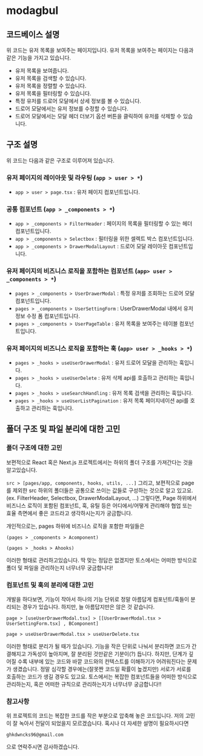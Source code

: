 # modagbul

## 코드베이스 설명

위 코드는 유저 목록을 보여주는 페이지입니다. 유저 목록을 보여주는 페이지는 다음과 같은 기능을 가지고 있습니다.

- 유저 목록을 보여줍니다.
- 유저 목록을 검색할 수 있습니다.
- 유저 목록을 정렬할 수 있습니다.
- 유저 목록을 필터링할 수 있습니다.
- 특정 유저를 드로어 모달에서 상세 정보를 볼 수 있습니다.
- 드로어 모달에서는 유저 정보를 수정할 수 있습니다.
- 드로어 모달에서는 모달 헤더 더보기 옵션 버튼을 클릭하여 유저를 삭제할 수 있습니다.

## 구조 설명

위 코드는 다음과 같은 구조로 이루어져 있습니다.

### 유저 페이지의 레이아웃 및 라우팅 (`app > user > *`)

- `app > user > page.tsx` : 유저 페이지 컴포넌트입니다.

### 공통 컴포넌트 (`app > _components > *`)

- `app > _components > FilterHeader` : 페이지의 목록을 필터링할 수 있는 헤더 컴포넌트입니다.
- `app > _components > Selectbox` : 필터링을 위한 셀렉트 박스 컴포넌트입니다.
- `app > _components > DrawerModalLayout` : 드로어 모달 레이아웃 컴포넌트입니다.

### 유저 페이지의 비즈니스 로직을 포함하는 컴포넌트 (`app> user > _components > *`)

- `pages > _components > UserDrawerModal` : 특정 유저를 조회하는 드로어 모달 컴포넌트입니다.
- `pages > _components > UserSettingForm` : UserDrawerModal 내에서 유저 정보 수정 폼 컴포넌트입니다.
- `pages > _components > UserPageTable` : 유저 목록을 보여주는 테이블 컴포넌트입니다.

### 유저 페이지의 비즈니스 로직을 포함하는 훅 (`app> user > _hooks > *`)

- `pages > _hooks > useUserDrawerModal` : 유저 드로어 모달을 관리하는 훅입니다.
- `pages > _hooks > useUserDelete` : 유저 삭제 api를 호출하고 관리하는 훅입니다.
- `pages > _hooks > useSearchHandling` : 유저 목록 검색을 관리하는 훅입니다.
- `pages > _hooks > useUserListPagination` : 유저 목록 페이지네이션 api를 호출하고 관리하는 훅입니다.

## 폴더 구조 및 파일 분리에 대한 고민

### 폴더 구조에 대한 고민

보편적으로 React 혹은 Next.js 프로젝트에서는 하위의 폴더 구조를 가져간다는 것을 알고있습니다.

`src > [pages/app, components, hooks, utils, ...]`
그리고, 보편적으로 page를 제외한 src 하위의 폴더들은 공통으로 쓰이는 값들로 구성하는 것으로 알고 있고요. (ex. FilterHeader, Selectbox, DrawerModalLayout, ...)
그렇다면, Page 하위에서 비즈니스 로직이 포함된 컴포넌트, 훅, 유틸 등은 어디에서/어떻게 관리해야 협업 또는 효율 측면에서 좋은 코드라고 생각하시는지가 궁금합니다.

개인적으로는, pages 하위에 비즈니스 로직을 포함한 파일들은

`(pages > _components > Acomponent)`

`(pages > _hooks > Ahooks)`

이러한 형태로 관리하고있습니다. 딱 맞는 정답은 없겠지만 토스에서는 어떠한 방식으로 폴더 및 파일을 관리하는지 너무너무 궁금합니다!

### 컴포넌트 및 훅의 분리에 대한 고민

개발을 하다보면, 기능이 작아서 하나의 기능 단위로 정말 아름답게 컴포넌트/훅들이 분리되는 경우가 있습니다. 하지만, 늘 아름답지만은 않은 것 같습니다.

`page > [useUserDrawerModal.tsx] > [[UserDrawerModal.tsx > UserSettingForm.tsx] , BComponent]`

`page > useUserDrawerModal.tsx > useUserDelete.tsx`

이러한 형태로 분리가 될 때가 있습니다. 기능을 작은 단위로 나눠서 분리하면 코드가 간결해지고 가독성이 높아지며, 잘 분리된 것만같은 기분이(?) 듭니다. 하지만, 단계가 깊어질 수록 내부에 있는 코드와 바깥
코드와의 컨텍스트를 이해하기가 어려워진다는 문제가 생겼습니다. 정말 심각할 경우에는(잘못짠 코드일 확률이 높겠지만) 서로가 서로를 호출하는 코드가 생길 경우도 있고요.
토스에서는 복잡한 컴포넌트들을 어떠한 방식으로 관리하는지, 혹은 어떠한 규칙으로 관리하는지가 너무너무 궁금합니다!!

### 참고사항

위 프로젝트의 코드는 복잡한 코드를 작은 부분으로 압축해 놓은 코드입니다. 저의 고민이 잘 녹아서 전달이 되었을지 모르겠습니다.
혹시나 더 자세한 설명이 필요하시다면

`ghkdwncks96@gmail.com`

으로 연락주시면 감사하겠습니다.

```